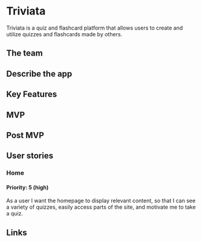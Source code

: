 # Triviata
Triviata is a quiz and flashcard platform that allows users to create and utilize quizzes and flashcards made by others.

## The team

## Describe the app

## Key Features

## MVP

## Post MVP

## User stories

### Home
#### Priority: 5 (high)
As a user I want the homepage to display relevant content, so that I can see a variety of quizzes, easily access parts of the site, and motivate me to take a quiz.

## Links
